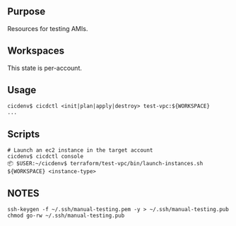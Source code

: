 ## Purpose
Resources for testing AMIs.

## Workspaces
This state is per-account.

## Usage
```
cicdenv$ cicdctl <init|plan|apply|destroy> test-vpc:${WORKSPACE}
...
```

## Scripts
```
# Launch an ec2 instance in the target account
cicdenv$ cicdctl console
📦 $USER:~/cicdenv$ terraform/test-vpc/bin/launch-instances.sh ${WORKSPACE} <instance-type>
```

## NOTES
```
ssh-keygen -f ~/.ssh/manual-testing.pem -y > ~/.ssh/manual-testing.pub
chmod go-rw ~/.ssh/manual-testing.pub
```
